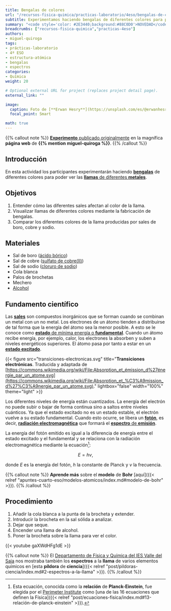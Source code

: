 ```yaml
---
title: Bengalas de colores
url: "/recursos-fisica-quimica/practicas-laboratorio/4eso/bengalas-de-colores"
subtitle: Experimentamos haciendo bengalas de diferentes colores para poder ver las llamas de diferentes metales
summary: "<code style='color: #2E3440;background:#88C0D0'>NOVEDAD</code><br>Experimentamos haciendo bengalas de diferentes colores para poder ver las llamas de diferentes metales."
breadcrumbs: ["recursos-fisica-quimica","practicas-4eso"]
authors:
- miguel-quiroga
tags:
- prácticas-laboratorio
- 4º ESO
- estructura-atómica
- bengalas
- espectros
categories:
- Química
weight: 20

# Optional external URL for project (replaces project detail page).
external_link: ""

image:
  caption: Foto de [**Erwan Hesry**](https://unsplash.com/es/@erwanhesry?utm_content=creditCopyText&utm_medium=referral&utm_source=unsplash) en [Unsplash](https://unsplash.com/es/fotos/ilustracion-de-fuegos-artificiales-WPTHZkA-M4I?utm_content=creditCopyText&utm_medium=referral&utm_source=unsplash)
  focal_point: Smart  

math: true
---
```


{{% callout note %}}
[**Experimento** publicado originalmente](https://miguelquiroga.es/laboratorio/laboratorio/bengalas-de-colores) en la magnífica **página web** de **{{% mention miguel-quiroga %}}**.
{{% /callout %}}

## Introducción

En esta actividad los participantes experimentarán haciendo [**bengalas**](https://es.wikipedia.org/wiki/Bengala_(pirotecnia)) de diferentes colores para poder ver las [**llamas** de diferentes **metales**](https://es.wikipedia.org/wiki/Ensayo_a_la_llama).

## Objetivos

1. Entender cómo las diferentes sales afectan al color de la llama.
2. Visualizar llamas de diferentes colores mediante la fabricación de bengalas.
3. Comparar los diferentes colores de la llama producidas por sales de boro, cobre y sodio.

## Materiales

- Sal de boro ([ácido bórico](https://es.wikipedia.org/wiki/Ácido_bórico))
- Sal de cobre ([sulfato de cobre(II)](https://es.wikipedia.org/wiki/Sulfato_de_cobre(II)))
- Sal de sodio ([cloruro de sodio](https://es.wikipedia.org/wiki/Cloruro_de_sodio))
- Cola blanca
- Palos de brochetas
- Mechero
- [Alcohol](https://es.wikipedia.org/wiki/Etanol)

## Fundamento científico

Las [**sales**](https://es.wikipedia.org/wiki/Sal_(química)) son compuestos inorgánicos que se forman cuando se combinan un metal con un no metal. Los electrones de un átomo tienden a distribuirse de tal forma que la energía del átomo sea la menor posible. A esto se le conoce como [**estado** de mínima energía o **fundamental**](https://es.wikipedia.org/wiki/Estado_fundamental_(física)). Cuando un átomo recibe energía, por ejemplo, calor, los electrones la absorben y suben a niveles energéticos superiores. El átomo pasa por tanto a estar en un [**estado excitado**](https://es.wikipedia.org/wiki/Estado_excitado).

{{< figure src="transiciones-electronicas.svg" title="**Transiciones electrónicas**. Traducida y adaptada de [https://commons.wikimedia.org/wiki/File:Absorption_et_émission_d%27énergie_par_un_atome.svg](https://commons.wikimedia.org/wiki/File:Absorption_et_%C3%A9mission_d%27%C3%A9nergie_par_un_atome.svg)." lightbox="false" width="100%" theme="light" >}}

Los diferentes niveles de energía están cuantizados. La energía del electrón no puede subir o bajar de forma continua sino a saltos entre niveles cuánticos. Ya que el estado excitado no es un estado estable, el electrón vuelve a su estado fundamental. Cuando esto ocurre, se libera un [**fotón**](https://es.wikipedia.org/wiki/Fotón), es decir, [**radiación electromagnética**](https://es.wikipedia.org/wiki/Radiación_electromagnética) que formará el [**espectro** de **emisión**](https://es.wikipedia.org/wiki/Espectro_de_emisión).

La energía del fotón emitido es igual a la diferencia de energía entre el estado excitado y el fundamental y se relaciona con la radiación electromagnética mediante la ecuación[^1]:

[^1]: Esta ecuación, conocida como la **relación** de **Planck-Einstein**, fue elegida por el [Perimeter Institute](https://perimeterinstitute.ca) como [una de las 16 ecuaciones que definen la Física]({{< relref "post/ecuaciones-fisica/index.md#13-relación-de-planck-einstein" >}}).

$$
E = h\nu,
$$

donde $E$ es la energía del fotón, $h$ la constante de Planck y $\nu$ la frecuencia.

{{% callout note %}}
**Aprende más** sobre el **modelo** de **Bohr** [aquí]({{< relref "apuntes-cuarto-eso/modelos-atomicos/index.md#modelo-de-bohr" >}}).
{{% /callout %}}

## Procedimiento

1. Añadir la cola blanca a la punta de la brocheta y extender.
2. Introducir la brocheta en la sal sólida a analizar.
3. Dejar que seque.
4. Encender una llama de alcohol.
5. Poner la brocheta sobre la llama para ver el color.

{{< youtube gaXWdHFg1dE >}}

{{% callout note %}}
El [Departamento de Física y Química del IES Valle del Saja](http://www.fqsaja.com) nos mostraba también los **espectros** a la **llama** de varios elementos químicos en [esta **píldora** de **ciencia**]({{< relref "post/pildoras-ciencia/index.md#2-espectros-a-la-llama" >}}).
{{% /callout %}}